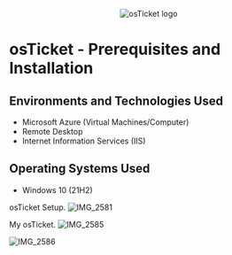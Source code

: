 <p align="center">
<img src="https://i.imgur.com/Clzj7Xs.png" alt="osTicket logo"/>
</p>

<h1>osTicket - Prerequisites and Installation</h1>

<h2>Environments and Technologies Used</h2>

- Microsoft Azure (Virtual Machines/Computer)
- Remote Desktop
- Internet Information Services (IIS)

<h2>Operating Systems Used </h2>

- Windows 10</b> (21H2)


osTicket Setup.
![IMG_2581](https://github.com/user-attachments/assets/ebb46ddb-9a90-428e-89ef-6ccf05658d68)

My osTicket.
![IMG_2585](https://github.com/user-attachments/assets/59412592-3b93-4f6e-8e24-27eb222cbed2)


![IMG_2586](https://github.com/user-attachments/assets/f6d4e61a-6983-4ba6-8dd6-f182249f633e)


